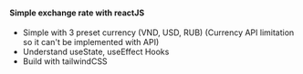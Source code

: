 #### Simple exchange rate with reactJS
- Simple with 3 preset currency (VND, USD, RUB) (Currency API limitation so it can't be implemented with API)
- Understand useState, useEffect Hooks
- Build with tailwindCSS 
